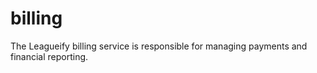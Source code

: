 # billing
The Leagueify billing service is responsible for managing payments and financial reporting.
